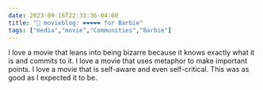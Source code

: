 ---date: 2023-09-16T22:33:36-04:00title: "🍿 movieblog: ❤️❤️❤️❤️❤️ for Barbie"tags: ["media","movie","Communities","Barbie"]---I love a movie that leans into being bizarre because it knows exactly what it is and commits to it. I love a movie that uses metaphor to make important points. I love a movie that is self-aware and even self-critical. This was as good as I expected it to be.